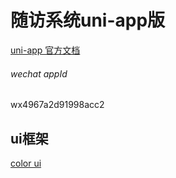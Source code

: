 # 随访系统uni-app版

[uni-app 官方文档](https://uniapp.dcloud.io/README)

###### wechat appId

wx4967a2d91998acc2

## ui框架
[color ui](https://github.com/weilanwl/ColorUI)